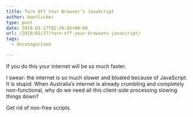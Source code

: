```yaml
---
title: Turn Off Your Browser’s JavaScript
author: bootlicker
type: post
date: 2018-02-27T02:26:05+00:00
url: /2018/02/27/turn-off-your-browsers-javascript/
tags:
  - Uncategorised

---
```

If you do this your internet will be so much faster.

I swear: the internet is so much slower and bloated because of JavaScript. It is stupid. When Australia&#8217;s internet is already crumbling and completely non-functional, why do we need all this client-side processing slowing things down?

Get rid of non-free scripts.
